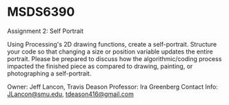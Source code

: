# MSDS6390
Assignment 2:  Self Portrait

Using Processing's 2D drawing functions, create a self-portrait. Structure your code 
so that changing a size or position variable updates the entire portrait. Please be prepared 
to discuss how the algorithmic/coding process impacted the finished piece as compared to drawing,
painting, or photographing a self-portrait.

Owner: Jeff Lancon, Travis Deason
Professor: Ira Greenberg
Contact Info: JLancon@smu.edu, tdeason416@gmail.com
